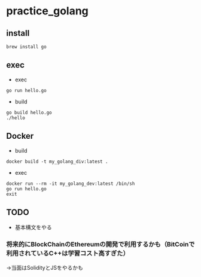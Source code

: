 # practice_golang

## install

```
brew install go
```

## exec
* exec

```
go run hello.go
```

* build

```
go build hello.go
./hello
```

## Docker

* build

```
docker build -t my_golang_div:latest .
```
* exec

```
docker run --rm -it my_golang_dev:latest /bin/sh
go run hello.go
exit
```
## TODO
* 基本構文をやる

### 将来的にBlockChainのEthereumの開発で利用するかも（BitCoinで利用されているC++は学習コスト高すぎた）
→当面はSolidityとJSをやるかも

